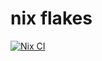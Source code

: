 # nix flakes

[![Nix CI](https://github.com/b1llow/nix/actions/workflows/nix.yml/badge.svg)](https://github.com/b1llow/nix/actions/workflows/nix.yml)
